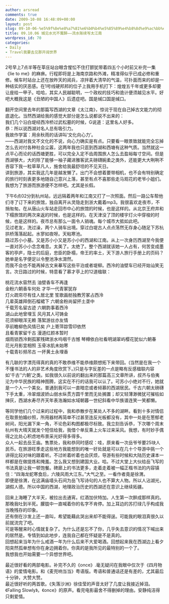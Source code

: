 ```yaml
---
author: arsread
comments: true
date: 2009-10-08 16:48:09+00:00
layout: post
slug: 09-10-06-%e5%9f%8e%e8%a7%81%e6%b0%b4%e5%85%89%e4%b8%8d%e9%ac%bb%e9%86%89-%e6%b5%81%e6%b0%b4%e8%b4%a6%e7%bb%ad%e5%86%99%e5%a4%aa%e6%b1%9f%e5%8d%97
title: 09.10.06 城见水光不鬻醉——流水账续写太江南
wordpress_id: 70
categories:
- Daily
- Travel我要去见那开阔世界
---
```


2号早上7点半等在莘庄站台眼含惺忪不住打颤犹带着四五个小时前又补完一集《lie to me》的麻痹。行程即将是上海南京路和外滩，精准得似乎已成必修和重修。候车时站台上还在放昨天的阅兵，凉拌着大清早的气温，可扑面而来的却是一种结实的厌恶感。在1号线硬邦邦的位子上我用手机打下：煌煌五千年或更多却要让座给一甲子。哈哈，其实人民越聪明，一个政权的技巧和诡计便须越见水平。好吧大概我这是《丑陋的中国人》后遗症吧。国是缄口国是缄口。  
  
翻开空间里去年的那篇写西湖的文章《太江南》，惊诧于现在自己掉古文能力的彻底退化。当然西湖给我的感觉大部分是怎么说都说不出来的：  
我们几个沿白堤经西泠桥过武松墓的时候，G说道：这里名人好多。  
恭：所以说西湖对名人总有吸引力。  
我故作学富：用余秋雨的话讲叫‘文化向心力’。  
——西湖对我文不文化的不说，向心力确实是有点。只要看一眼景致就能完全忘掉怎么去对付各种社会尘嚣，这两年我也只逛到西湖和西塘有这种气质。当然就这一点平心而论的话西塘更胜，可以完全入定不齿周围旅人怎么去盈裕每寸空间。但是西湖够大，大的除了能够一袖子藏进雅客武夫磅礴婉柔之类外，还能更大大咧咧不吝容下我一粒草草凡人，施舍给我最舒坦的不见天日。  
讲到旅游，其实我这几年是越发懒了。出门不会想着要带相机，也不会有特别确定的旅行时刻表更多地随自己意兴上落，甚至有点不喜那些走马观花的老爷小姐们。我想为了旅游而旅游便不怎样吧。尤其是长假。  
  
下午6点02分到杭州站，远远隔着两年和江南又打了一次照面。然后一路公车帮他们寻了订下来的旅馆，独自离开从灵隐走到浙大戴着mp3。我很喜欢走夜市，不捎匆匆。在从唐山火车站走回市中心的旅馆的时候，也是这样的。从北京王府井和下榻旅馆的两次来返的时候，也是这样的。在天津没了顶的楼宇灯火中穿梭的时候，也是这样的。夜市总有那么一面令人销魂。每个城市大抵如此吧。  
见过老友，洗过澡，两个人骑车出境。穿过白堤古人点点荡然无存身心随足下苏杭拱桥落落起起。水寥如夜呀。天粘寒池。  
路过苏小小墓。又是苏小小又是苏小小的西湖和江南。从上一次身历西湖至今我便一直对苏小小念念难息。太美了。太绝了。整个西湖就该她一人占有，何苦变成墨客的亭庐，隐士的后庭，忠臣的卧榻，帝王的率土，天下游人旅行手册上的页码？她单是名字便足以令整池净水潸然。  
而我不会也不能再掉古文来摹写这些平泊或者堤柳。西泠的油壁车已经开始讪笑无言。次日路过的时候，特意看了慕才亭上的12道楹联：  
  
桃花流水窅然去 油壁香车不再逢  
金粉六朝香车何处 才华一代青冢犹存  
灯火疏帘尽有佳人居北里 笙歌画舫独教芳冢占西泠  
几辈英雄拜倒石榴裙下 六朝金粉尚留抔土垄中  
千载芳名留古迹 六朝韵事着西泠  
湖山此地曾埋玉 风月其人可铸金  
花须柳眼浑无赖 落絮游丝亦友情  
亭前瞻柳色风情已矣 户上寄萍踪雪印依然  
且看青冢留千古 漫道红颜本暂时  
烟雨锁西泠剩孤冢残碑浙水呜咽千古憾 琴樽依白社看明湖翠屿樱花犹似六朝春  
花光月影宜相照 玉骨冰肌未始寒  
十载青衫频吊古 一抔黄土永埋香  
  
有几联的字漂亮得真的真的不敢恭维不能恭维颇想拓下来带回。(当然是在我一个不懂书法的人的非艺术角度欣赏下。)只是与字反差的一点是略有反感楹联内容如‘千古’‘六朝’之类。如我很久以前说的翻出来的那篇高三文章所讲，叔齐与伯夷沦为中华民族的精神图腾，这实在不行的话我可以认了。可苏小小绝对不行，她就是一个人一个美女。普通到我可以一直暗恋或者倾慕的西湖居民。千古六朝太磅礴下手太重，冷翠烟波娇山弱水纵贯方圆千里而无处搁置；却又轻薄渺微犹可摧枯如掸灰，西湖水寿尽齐天年表浩瀚如水域朝暮一世纪斜看中华族谱连笑一笑都懒。  
  
等同学他们几个过来的过程中，我和恭散步在某处人不多的湖畔。看到十多对情侣在取景拍婚纱照，所用器材再简单不过甚至连反光板都没有，其中一处是在葱郁老树间，阳光漏下来一角，不论色彩构图都极尽标致。我立刻告诉恭，下次哪个周末杭州有大晴天就发个短信给我，我借个单反乘上火车过来采风。我想，有时妙手偶得之比处心积虑地布景采光好得多得多。  
众人一起去岳王庙。售票处，我和恭同时感叹：哇，原来看一次岳爷爷要25块人民币。在旅游旺季走这些地方我能想到的唯一好处就是可以在几十个导游中挑一个讲得比较对味的跟着听。不过听着听着也会厌烦，导游有些时候和大陆历史课本一样都是在做提炼和掩羞。怎么我又想到建国大业。哈。不过大堂上大伙给岳飞写的书法真是让我一顿饱餐。碑廊上的书法更多，走着走着被一幅正楷书法的内容镇住：“四海龙蛇寒食后，六陵风雨大江东。”大气之至。一看作者竟是徐渭。  
即便是徐渭，在这满庙墙头石间为岳飞写诗句的人也不算大人物。所以人沾湖光，湖假人德。所以中国的西湖，地理政治历史的西湖还在意识上继续拓疆。  
  
回来上海睡了大半天，被拉出去通宵。红酒加伏特加。人生第一次醉成那样真的。  
那晚我吐到半死。朦胧中一直喊着你的名字不肯停。加上耳边的苏打绿几乎构成我当晚残存的印象。  
还有倒在沙发上还一直叫，希望能藉此哭出来却不能得逞。可能我的眼泪真很久以前就流完了吧。  
可是等醒来时心情就复杂了。为什么还是忘不了你，几乎失去意识的情况下喊出来的居然是。专情到如此地步，连我自己都在怀疑是不是真的。  
回想起来当年为什么戒酒一年为什么后来不大爱喝酒。回想起来我在西湖边上看夕阳突然孤单想有你在身边拥着你。你真的是我所见的最特别的一个了。  
我想我也开始需要一个异想世界吧。  
  
最近很好看的两部电影。补完不久的《once》.毫无疑问在我眼中仅次于《四月物语》的爱情电影。和《麦兜响当当》粤语版。粤语和普通话还是有差的，尤其最后十分钟，大赞大赞。  
最近很好听的两首歌。《失落沙洲》徐佳莹的声音太好了几度让我接近掉泪。《Falling Slowly》。《once》的原声。看完电影最舍不得删掉的理由。安静纯洁得只剩爱情。
